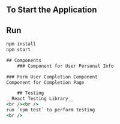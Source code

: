 ## To Start the Application 
## Run
````cmd
npm install
npm start

## Components
    ### Component for User Personal Info

### Form User Completion Component
Component for Completion Page

    ## Testing
__React Testing Library__
<br /><br />
run `npm test` to perform testing
<br />